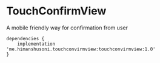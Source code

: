 # TouchConfirmView
A mobile friendly way for confirmation from user


```
dependencies {
	implementation 'me.himanshusoni.touchconvirmview:touchconvirmview:1.0'
}
```
